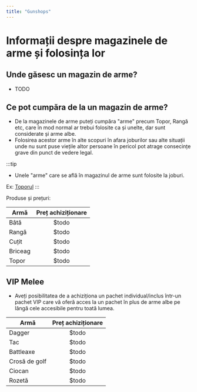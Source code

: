 ```yaml
---
title: "Gunshops"
---
```



# Informații despre magazinele de arme și folosința lor

## Unde găsesc un magazin de arme? 

- TODO

## Ce pot cumpăra de la un magazin de arme?

- De la magazinele de arme puteți cumpăra "arme" precum Topor, Rangă etc, care în mod normal ar trebui folosite ca și unelte, dar sunt considerate și arme albe. 
- Folosirea acestor arme în alte scopuri în afara joburilor sau alte situații unde nu sunt puse viețile altor persoane în pericol pot atrage consecințe grave din punct de vedere legal.

:::tip 
- Unele "arme" care se află în magazinul de arme sunt folosite la joburi.

Ex: [Toporul](/jobs/lumberjack)
:::

Produse și prețuri:

| Armă                 | Preț achiziționare |
| -------------------  | :-----------------:|
| Bâtă                 |    $todo           |
| Rangă                |    $todo           |
| Cuțit                |    $todo           |
| Briceag              |    $todo           |
| Topor                |    $todo           |

## VIP Melee

- Aveți posibilitatea de a achiziționa un pachet individual/inclus într-un pachet VIP care vă oferă acces la un pachet în plus de arme albe pe lângă cele accesibile pentru toată lumea. 

| Armă                 | Preț achiziționare |
| -------------------  | :-----------------:|
| Dagger               |    $todo           |
| Tac                  |    $todo           |
| Battleaxe            |    $todo           |
| Crosă de golf        |    $todo           |
| Ciocan               |    $todo           |
| Rozetă               |    $todo           |
